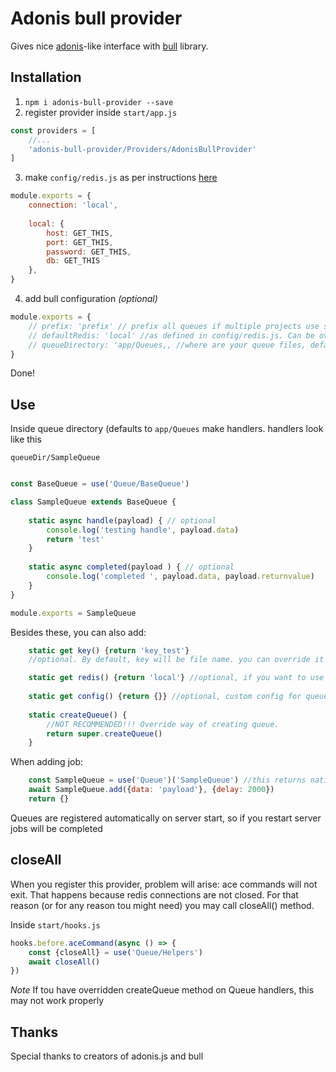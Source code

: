 # Adonis bull provider

Gives nice [adonis](https://github.com/adonisjs/adonis-framework)-like interface with [bull](https://github.com/OptimalBits/bull) library. 

## Installation

1. `npm i adonis-bull-provider --save`
2. register provider inside `start/app.js`

```javascript
const providers = [
    //...
    'adonis-bull-provider/Providers/AdonisBullProvider'
]
```

3. make `config/redis.js` as per instructions [here](https://adonisjs.com/docs/4.1/redis)

```javascript
module.exports = {
    connection: 'local',
    
    local: {
        host: GET_THIS,
        port: GET_THIS,
        password: GET_THIS,
        db: GET_THIS
    },
}
```
4. add bull configuration *(optional)*

```javascript
module.exports = {
    // prefix: 'prefix' // prefix all queues if multiple projects use same database
    // defaultRedis: 'local' //as defined in config/redis.js. Can be overridden for each queue. Defaults to local
    // queueDirectory: 'app/Queues,, //where are your queue files, defaults to this value
}
```
Done!

## Use

Inside queue directory (defaults to `app/Queues` make handlers. handlers look like this

`queueDir/SampleQueue`
```javascript

const BaseQueue = use('Queue/BaseQueue')

class SampleQueue extends BaseQueue {
    
    static async handle(payload) { // optional
        console.log('testing handle', payload.data)
        return 'test'
    }
    
    static async completed(payload ) { // optional
        console.log('completed ', payload.data, payload.returnvalue)
    }
}

module.exports = SampleQueue

```

Besides these, you can also add:
```javascript
    static get key() {return 'key_test'}
    //optional. By default, key will be file name. you can override it like here. make sure it is unique. if prefix is specified, it will be applied to this

    static get redis() {return 'local'} //optional, if you want to use different redis conection
    
    static get config() {return {}} //optional, custom config for queue creation. See this in bull documentation
    
    static createQueue() {
        //NOT RECOMMENDED!!! Override way of creating queue.
        return super.createQueue()
    }
```

When adding job:

```javascript
    const SampleQueue = use('Queue')('SampleQueue') //this returns native bull queue objects
    await SampleQueue.add({data: 'payload'}, {delay: 2000})
    return {}
```

Queues are registered automatically on server start, so if you restart server jobs will be completed

## closeAll

When you register this provider, problem will arise: ace commands will not exit. That happens because redis connections are not closed. For that reason (or for any reason tou might need) you may call closeAll() method.

Inside `start/hooks.js`
```javascript
hooks.before.aceCommand(async () => {
    const {closeAll} = use('Queue/Helpers')
    await closeAll()
})
```

*Note* If tou have overridden createQueue method on Queue handlers, this may not work properly

## Thanks

Special thanks to creators of adonis.js and bull